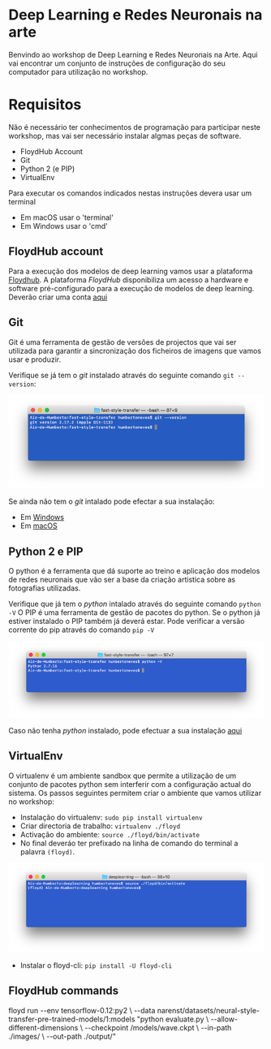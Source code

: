 # Deep Learning e Redes Neuronais na arte

Benvindo ao workshop de Deep Learning e Redes Neuronais na Arte. Aqui vai encontrar um conjunto de instruções de configuração do seu computador para utilização no workshop.

# Requisitos
Não é necessário ter conhecimentos de programação para participar neste workshop, mas vai ser necessário instalar algmas peças de software.
- FloydHub Account
- Git
- Python 2 (e PIP)
- VirtualEnv

Para executar os comandos indicados nestas instruções devera usar um terminal
- Em macOS usar o 'terminal'
- Em Windows usar o 'cmd'

## FloydHub account
Para a execução dos modelos de deep learning vamos usar a plataforma [Floydhub](https://www.floydhub.com). A plataforma *FloydHub* disponibiliza um acesso a hardware e software pré-configurado para a execução de modelos de deep learning.
Deverão criar uma conta [aqui](https://www.floydhub.com/signup)


## Git
Git é uma ferramenta de gestão de versões de projectos que vai ser utilizada para garantir a sincronização dos ficheiros de imagens que vamos usar e produzir.

Verifique se já tem o *git* instalado através do seguinte comando `git --version`: 

![](https://github.com/hjneves/deep_learning_maat/blob/master/readme/Screen%20Shot%202019-12-04%20at%2010.50.32.png)

Se ainda não tem o *git* intalado pode efectar a sua instalação:
- Em [Windows](https://git-scm.com/download/win)
- Em [macOS](https://git-scm.com/download/mac)

## Python 2 e PIP
O python é a ferramenta que dá suporte ao treino e aplicação dos modelos de redes neuronais que vão ser a base da criação artistica sobre as fotografias utilizadas.

Verifique que já tem o *python* intalado através do seguinte comando `python -V`
O PIP é uma ferramenta de gestão de pacotes do python. Se o python já estiver instalado o PIP também já deverá estar. Pode verificar a versão corrente do pip através do comando `pip -V`

![](https://github.com/hjneves/deep_learning_maat/blob/master/readme/Screen%20Shot%202019-12-05%20at%2018.07.17.png)

Caso não tenha *python* instalado, pode efectuar a sua instalação [aqui](https://www.python.org/downloads/release/python-2717/)

## VirtualEnv

O virtualenv é um ambiente sandbox que permite a utilização de um conjunto de pacotes python sem interferir com a configuração actual do sistema. Os passos seguintes permitem criar o ambiente que vamos utilizar no workshop:
- Instalação do virtualenv: `sudo pip install virtualenv`
- Criar directoria de trabalho: `virtualenv ./floyd`
- Activação do ambiente: `source ./floyd/bin/activate`
- No final deveráo ter prefixado na linha de comando do terminal a palavra `(floyd)`. 

![](https://github.com/hjneves/deep_learning_maat/blob/master/readme/Screen%20Shot%202019-12-05%20at%2018.59.04.png)

- Instalar o floyd-cli: `pip install -U floyd-cli`

## FloydHub commands
floyd run --env tensorflow-0.12:py2 \\
  --data narenst/datasets/neural-style-transfer-pre-trained-models/1:models "python evaluate.py \\
  --allow-different-dimensions  \\
  --checkpoint /models/wave.ckpt \\
  --in-path ./images/ \\
  --out-path ./output/"
